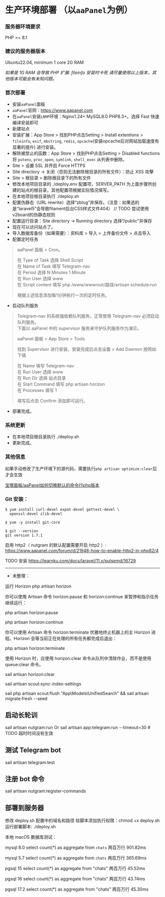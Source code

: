 # 生产环境部署 （以`aaPanel`为例）

### 服务器环境要求
PHP >= 8.1

### 建议的服务器版本
Ubuntu22.04, minimum 1 core 2G RAM

*如果是 1G RAM 会导致 PHP 扩展: fileinfo 安装时卡死*
*请尽量使用以上版本，其他版本可能会有未知问题。*

### 首次部署

- 安装`aaPanel`面板
- `aaPanel`官网：https://www.aapanel.com
- 在`aaPanel`安装`LNMP`环境：Nginx1.24+ MySQL8.0 PHP8.3+。选择 Fast 快速编译安装即可
- 新建站点
- 安装扩展：App Store > 找到PHP点击Setting > Install extentions > `fileinfo`, `exif`, `mbstring`, `redis`, `opcache`(安装opcache后对网站加载速度有显著的提升) 进行安装。
- 解除被禁止的函数：App Store > 找到PHP点击Setting > Disabled functions 将 `putenv`, `proc_open`, `symlink`, `shell_exec` 从列表中删除。
- Site > 设置 SSL 并开启 Force HTTPS  
- Site directory -> 关闭（否则无法删除根目录的所有文件）：防止 XSS 攻擊  
- Site > 根目录 > 删除根目录下的所有文件  
- 修改本地项目目录的 ./deploy.env 配置项，SERVER_PATH 为上面步骤所创建的站点的根目录，其他配置项根据实际情况填写。  
- 在本地项目根目录执行 ./deploy.sh
- 配置伪静态（URL rewrite）选择“zblog”并保存。（注意：如果选的是“laravel5”会导致filament后台CSS样式文件404） // TODO 尝试使用v2board的伪静态规则
- 配置运行目录：Site directory -> Running directory 选择“/public”并保存
- 现在可以访问站点了。
- 导入数据库备份（如果需要）：资料库 > 导入 > 上传备份文件 > 点击导入
- 配置定时任务  
> aaPanel 面板 > Cron。  
>
> 在 Type of Task 选择 Shell Script  
> 在 Name of Task 填写 Telegram-nav  
> 在 Period 选择 N Minutes 1 Minute  
> 在 Run User 选择 www  
> 在 Script content 填写 php /www/wwwroot/路径/artisan schedule:run  
>
> 根据上述信息添加每1分钟执行一次的定时任务。
- 启动队列服务
> Telegram-nav 的系统强依赖队列服务，正常使用 Telegram-nav 必须启动队列服务。    
> 下面以 aaPanel 中的 supervisor 服务来守护队列服务作为演示。  
>
> aaPanel 面板 > App Store > Tools  
>
> 找到 Supervisor 进行安装，安装完成后点击设置 > Add Daemon 按照如下填  
>  
>
> 在 Name 填写 Telegram-nav  
> 在 Run User 选择 www  
> 在 Run Dir 选择 站点目录  
> 在 Start Command 填写 php artisan horizon  
> 在 Processes 填写 1  
>
> 填写后点击 Confirm 添加即可运行。  
- 部署完成。

### 系统更新

- 在本地项目根目录执行 ./deploy.sh
- 更新完成。

### 其他信息

如果手动修改了生产环境下的源代码，需要执行`php artisan optimize:clear`后才会生效

[宝塔面板/aaPanel如何切换默认的命令行php版本](https://www.bt.cn/bbs/forum.php?mod=redirect&goto=findpost&ptid=22467&pid=483577)

### Git 安装：
```shell
$ yum install curl-devel expat-devel gettext-devel \
  openssl-devel zlib-devel

$ yum -y install git-core

$ git --version
git version 1.7.1
```

启用 http2（ nutgram 的默认配置需要开启 http2 ）: https://www.aapanel.com/forum/d/21948-how-to-enable-http2-in-php82/4

TODO 安装 https://learnku.com/docs/laravel/11.x/pulsemd/16729


---
* 未整理：

运行 Horizon
php artisan horizon

你可以使用 Artisan 命令 horizon:pause 和 horizon:continue 来暂停和指示任务继续运行：

php artisan horizon:pause

php artisan horizon:continue


你可以使用 Artisan 命令 horizon:terminate 优雅地终止机器上的主 Horizon 进程。Horizon 会等当前正在处理的所有任务都完成后退出：

php artisan horizon:terminate


使用 Horizon 时，应使用 horizon:clear 命令从队列中清除作业，而不是使用 queue:clear 命令。

sail artisan horizon:clear

sail artisan scout:sync-index-settings

sail php artisan scout:flush "App\Models\UnifiedSearch" && sail artisan migrate:fresh --seed

## 启动长轮训
sail artisan nutgram:run
Or
sail artisan app:telegram:run --timeout=30 # TODO 超时时间没有生效

## 测试 Telegram bot 
sail artisan telegram:test

## 注册 bot 命令
sail artisan nutgram:register-commands

## 部署到服务器
修改 deploy.sh 配置中的域名和路径
给脚本添加执行权限：chmod +x deploy.sh
运行部署脚本: ./deploy.sh



本地 macOS 数据库测试：

mysql 8.0
select count(*) as aggregate from `chats` 两百万行	901.82ms	

mysql 5.7
select count(*) as aggregate from `chats` 两百万行	365.69ms

pgsql 15
select count(*) as aggregate from "chats" 两百万行	45.52ms

pgsql 16
select count(*) as aggregate from "chats" 两百万行	43.74ms	

pgsql 17.2
select count(*) as aggregate from "chats" 两百万行	45.30ms	

